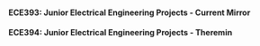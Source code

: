#### ECE393: Junior Electrical Engineering Projects - Current Mirror
#### ECE394: Junior Electrical Engineering Projects - Theremin